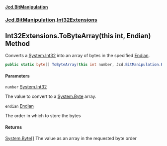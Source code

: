 #### [Jcd.BitManipulation](index 'index')

### [Jcd.BitManipulation](Jcd.BitManipulation 'Jcd.BitManipulation').[Int32Extensions](Jcd.BitManipulation.Int32Extensions 'Jcd.BitManipulation.Int32Extensions')

## Int32Extensions.ToByteArray(this int, Endian) Method

Converts a [System.Int32](https://docs.microsoft.com/en-us/dotnet/api/System.Int32 'System.Int32') into an array of bytes in the specified [Endian](Jcd.BitManipulation.Endian 'Jcd.BitManipulation.Endian').

```csharp
public static byte[] ToByteArray(this int number, Jcd.BitManipulation.Endian endian=Jcd.BitManipulation.Endian.Little);
```

#### Parameters

<a name='Jcd.BitManipulation.Int32Extensions.ToByteArray(thisint,Jcd.BitManipulation.Endian).number'></a>

`number` [System.Int32](https://docs.microsoft.com/en-us/dotnet/api/System.Int32 'System.Int32')

The value to convert to a [System.Byte](https://docs.microsoft.com/en-us/dotnet/api/System.Byte 'System.Byte') array.

<a name='Jcd.BitManipulation.Int32Extensions.ToByteArray(thisint,Jcd.BitManipulation.Endian).endian'></a>

`endian` [Endian](Jcd.BitManipulation.Endian 'Jcd.BitManipulation.Endian')

The order in which to store the bytes

#### Returns

[System.Byte](https://docs.microsoft.com/en-us/dotnet/api/System.Byte 'System.Byte')[[]](https://docs.microsoft.com/en-us/dotnet/api/System.Array 'System.Array')
The value as an array in the requested byte order
